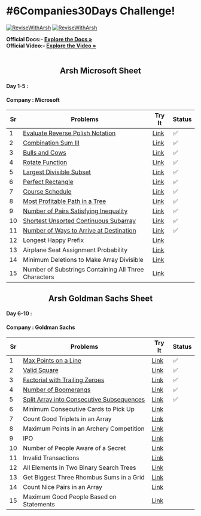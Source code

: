 # #6Companies30Days Challenge!

[![ReviseWithArsh](https://img.shields.io/badge/ReviseWithArsh-6Companies30Days-blue?style=for-the-badge&logo=github)](https://github.com/Vedang12d/6Companies30Days)
[![ReviseWithArsh](https://img.shields.io/badge/Language-C++-purple?style=for-the-badge&logo=C%2B%2B)](https://github.com/Vedang12d/6Companies30Days)

<b>Official Docs:- </b> <a href="https://docs.google.com/document/d/1jkVKWPcOAE2Xjt7GFLV-M8N50HygZpWcO26REFa7dZM/edit?usp=sharing"><strong>Explore the Docs »</strong></a><br/>
<b>Official Video:- </b> <a href="https://linktw.in/tYRJcv"><strong>Explore the Video »</strong></a><br/>
<br/>

<b><h2 align="center">Arsh Microsoft Sheet</h2></b>

#### Day 1-5 :
#### Company : Microsoft

Sr | Problems | Try It | Status
----|---------------------------------------------------------------------------------------------------------------------------|-------------------------------------------------------------------------------------------------------------------------------------------|---------
1   | [Evaluate Reverse Polish Notation](./Microsoft/evaluate-reverse-polish-notation.md)                                                     | [Link](https://leetcode.com/problems/evaluate-reverse-polish-notation/)                             | ✅
2   | [Combination Sum III](./Microsoft/combination-sum-iii.md)                                                     | [Link](https://leetcode.com/problems/combination-sum-iii/)                             | ✅
3   | [Bulls and Cows](./Microsoft/bulls-and-cows.md)                                                     | [Link](https://leetcode.com/problems/bulls-and-cows/)                             | ✅
4   | [Rotate Function](./Microsoft/rotate-function.md)                                                     | [Link](https://leetcode.com/problems/rotate-function/)                             | ✅
5   | [Largest Divisible Subset](./Microsoft/largest-divisible-subset.md)                                                     | [Link](https://leetcode.com/problems/largest-divisible-subset/)                             | ✅
6   | [Perfect Rectangle](./Microsoft/perfect-rectangle.md)                                                     | [Link](https://leetcode.com/problems/perfect-rectangle/)                             | ✅
7   | [Course Schedule](./Microsoft/course-schedule.md)                                                     | [Link](https://leetcode.com/problems/course-schedule/)                             | ✅
8   | [Most Profitable Path in a Tree](./Microsoft/most-profitable-path-in-a-tree.md)                                                     | [Link](https://leetcode.com/problems/most-profitable-path-in-a-tree/)                             | ✅
9   | [Number of Pairs Satisfying Inequality](./Microsoft/number-of-pairs-satisfying-inequality.md)                                                     | [Link](https://leetcode.com/problems/number-of-pairs-satisfying-inequality/)                             | ✅
10   | [Shortest Unsorted Continuous Subarray](./Microsoft/shortest-unsorted-continuous-subarray.md)                                                     | [Link](https://leetcode.com/problems/shortest-unsorted-continuous-subarray/)                             | ✅
11   | [Number of Ways to Arrive at Destination](./Microsoft/number-of-ways-to-arrive-at-destination.md)                                                     | [Link](https://leetcode.com/problems/number-of-ways-to-arrive-at-destination/)                             | ✅
12   | Longest Happy Prefix                                                     | [Link](https://leetcode.com/problems/longest-happy-prefix/)                             | 
13   | Airplane Seat Assignment Probability                                                     | [Link](https://leetcode.com/problems/airplane-seat-assignment-probability/)                             | 
14   | Minimum Deletions to Make Array Divisible                                                     | [Link](https://leetcode.com/problems/minimum-deletions-to-make-array-divisible/)                             | 
15   | Number of Substrings Containing All Three Characters                                                     | [Link](https://leetcode.com/problems/number-of-substrings-containing-all-three-characters/)                             | 

<b><h2 align="center">Arsh Goldman Sachs Sheet</h2></b>

#### Day 6-10 :
#### Company : Goldman Sachs

Sr | Problems | Try It | Status
----|---------------------------------------------------------------------------------------------------------------------------|-------------------------------------------------------------------------------------------------------------------------------------------|---------
1   | [Max Points on a Line](./Goldman%20Sachs/max-points-on-a-line.md)                                                     | [Link](https://leetcode.com/problems/max-points-on-a-line/)                             | ✅
2   | [Valid Square](./Goldman%20Sachs/valid-square.md)                                                     | [Link](https://leetcode.com/problems/valid-square/)                             | ✅
3   | [Factorial with Trailing Zeroes](./Goldman%20Sachs/factorial-trailing-zeroes.md)                                                     | [Link](https://leetcode.com/problems/factorial-trailing-zeroes/)                             | ✅
4   | [Number of Boomerangs](./Goldman%20Sachs/number-of-boomerangs.md)                                                     | [Link](https://leetcode.com/problems/number-of-boomerangs/)                             | ✅
5   | [Split Array into Consecutive Subsequences](./Goldman%20Sachs/split-array-into-consecutive-subsequences.md)                                                     | [Link](https://leetcode.com/problems/split-array-into-consecutive-subsequences/)                             | ✅
6   | Minimum Consecutive Cards to Pick Up                                                     | [Link](https://leetcode.com/problems/minimum-consecutive-cards-to-pick-up/)                             | 
7   | Count Good Triplets in an Array                                                     | [Link](https://leetcode.com/problems/count-good-triplets-in-an-array/)                             | 
8   | Maximum Points in an Archery Competition                                                     | [Link](https://leetcode.com/problems/maximum-points-in-an-archery-competition/)                             | 
9   | IPO                                                     | [Link](https://leetcode.com/problems/ipo/)                             | 
10   | Number of People Aware of a Secret                                                     | [Link](https://leetcode.com/problems/number-of-people-aware-of-a-secret/)                             | 
11   | Invalid Transactions                                                     | [Link](https://leetcode.com/problems/invalid-transactions/)                             | 
12   | All Elements in Two Binary Search Trees                                                     | [Link](https://leetcode.com/problems/all-elements-in-two-binary-search-trees/)                             | 
13   | Get Biggest Three Rhombus Sums in a Grid                                                     | [Link](https://leetcode.com/problems/get-biggest-three-rhombus-sums-in-a-grid/)                             | 
14   | Count Nice Pairs in an Array                                                     | [Link](https://leetcode.com/problems/count-nice-pairs-in-an-array/)                             | 
15   | Maximum Good People Based on Statements                                                     | [Link](https://leetcode.com/problems/maximum-good-people-based-on-statements/)                             | 
